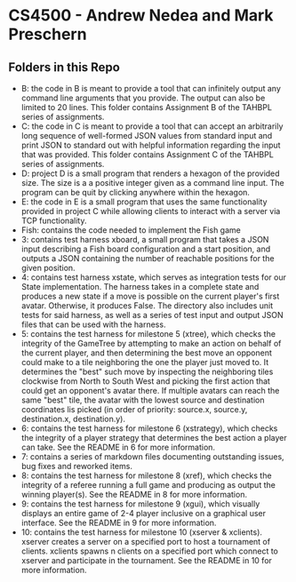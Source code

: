# CS4500 - Andrew Nedea and Mark Preschern

## Folders in this Repo
- B: the code in B is meant to provide a tool that can infinitely output any command line arguments that you provide. The output can also be limited to 20 lines. This folder contains Assignment B of the TAHBPL series of assignments.
- C: the code in C is meant to provide a tool that can accept an arbitrarily long sequence of well-formed JSON values from standard input and print JSON to standard out with helpful information regarding the input that was provided. This folder contains Assignment C of the TAHBPL series of assignments.
- D: project D is a small program that renders a hexagon of the provided size. The size is a a positive integer given as
a command line input. The program can be quit by clicking anywhere within the hexagon.
- E: the code in E is a small program that uses the same functionality provided in project C while allowing clients to interact with a server via TCP functionality.
- Fish: contains the code needed to implement the Fish game
- 3: contains test harness xboard, a small program that takes a JSON input describing a Fish board configuration and a start position, and outputs a JSON containing
the number of reachable positions for the given position. 
- 4: contains test harness xstate, which serves as integration tests for our State implementation. The harness takes in a complete
state and produces a new state if a move is possible on the current player's first avatar. Otherwise, it produces False. The directory also
includes unit tests for said harness, as well as a series of test input and output JSON files that can be used with the harness.
- 5: contains the test harness for milestone 5 (xtree), which checks the integrity of the GameTree by attempting to make
an action on behalf of the current player, and then determining the best move an opponent could make
to a tile neighboring the one the player just moved to. It determines the "best" such move by inspecting the
neighboring tiles clockwise from North to South West and picking the first action that could get an opponent's
avatar there. If multiple avatars can reach the same "best" tile, the avatar with the lowest source and destination
coordinates lis picked (in order of priority: source.x, source.y, destination.x, destination.y).
- 6: contains the test harness for milestone 6 (xstrategy), which checks the integrity of a player strategy that determines the best action a player can take. See the README in 6 for more information.
- 7: contains a series of markdown files documenting outstanding issues, bug fixes and reworked items.
- 8: contains the test harness for milestone 8 (xref), which checks the integrity of a referee running a full game and producing as output the winning player(s). See the README in 8 for more information.
- 9: contains the test harness for milestone 9 (xgui), which visually displays an entire game of 2-4 player inclusive on a graphical user interface. See the README in 9 for more information.
- 10: contains the test harness for milestone 10 (xserver & xclients). xserver creates a server on a specified port to host a tournament of clients. xclients spawns n clients on a specified port which connect to xserver and participate in the tournament. See the README in 10 for more information.